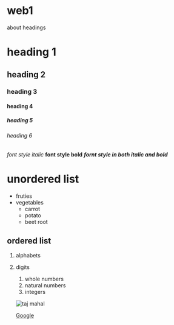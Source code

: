 # web1
about headings
# heading 1
## heading 2
### heading 3
#### heading 4
##### heading 5
###### heading 6

*font style italic*
**font style bold**
***fornt style in both italic and bold***

# unordered list
* fruties
* vegetables
    * carrot 
    * potato
    * beet root
 ## ordered list
 1.  alphabets
 2. digits
       1. whole numbers 
       2. natural numbers
       3. integers
    
    ![taj mahal](https://encrypted-tbn0.gstatic.com/images?q=tbn:ANd9GcTNxt0mdOe4GJ6MvieCozj1HJya3QkmLr-EKA&usqp=CAU)
    
    [Google](https://www.google.com/)
    
    
 

